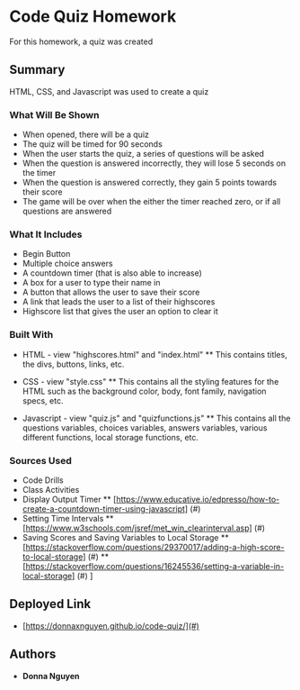 # Code Quiz Homework

For this homework, a quiz was created

## Summary

HTML, CSS, and Javascript was used to create a quiz

### What Will Be Shown
* When opened, there will be a quiz
* The quiz will be timed for 90 seconds
* When the user starts the quiz, a series of questions will be asked
* When the question is answered incorrectly, they will lose 5 seconds on the timer
* When the question is answered correctly, they gain 5 points towards their score
* The game will be over when the either the timer reached zero, or if all questions are answered 


### What It Includes
* Begin Button
* Multiple choice answers 
* A countdown timer (that is also able to increase)
* A box for a user to type their name in
* A button that allows the user to save their score
* A link that leads the user to a list of their highscores
* Highscore list that gives the user an option to clear it

### Built With

* HTML - view "highscores.html" and "index.html"
** This contains titles, the divs, buttons, links, etc.

* CSS - view "style.css"
** This contains all the styling features for the HTML such as the background color, body, font family, navigation specs, etc.

* Javascript - view "quiz.js" and "quizfunctions.js"
** This contains all the questions variables, choices variables, answers variables, various different functions, local storage functions, etc. 


### Sources Used
* Code Drills
* Class Activities
* Display Output Timer
** [https://www.educative.io/edpresso/how-to-create-a-countdown-timer-using-javascript] (#)
* Setting Time Intervals 
** [https://www.w3schools.com/jsref/met_win_clearinterval.asp] (#)
* Saving Scores and Saving Variables to Local Storage
** [https://stackoverflow.com/questions/29370017/adding-a-high-score-to-local-storage] (#)
**[https://stackoverflow.com/questions/16245536/setting-a-variable-in-local-storage] (#)
]


## Deployed Link

* [https://donnaxnguyen.github.io/code-quiz/](#)


## Authors

* **Donna Nguyen** 
